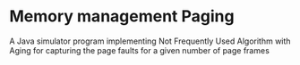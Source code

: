 # Memory management Paging
A Java simulator program implementing Not Frequently Used Algorithm with Aging for capturing the page faults for a given number of page frames
